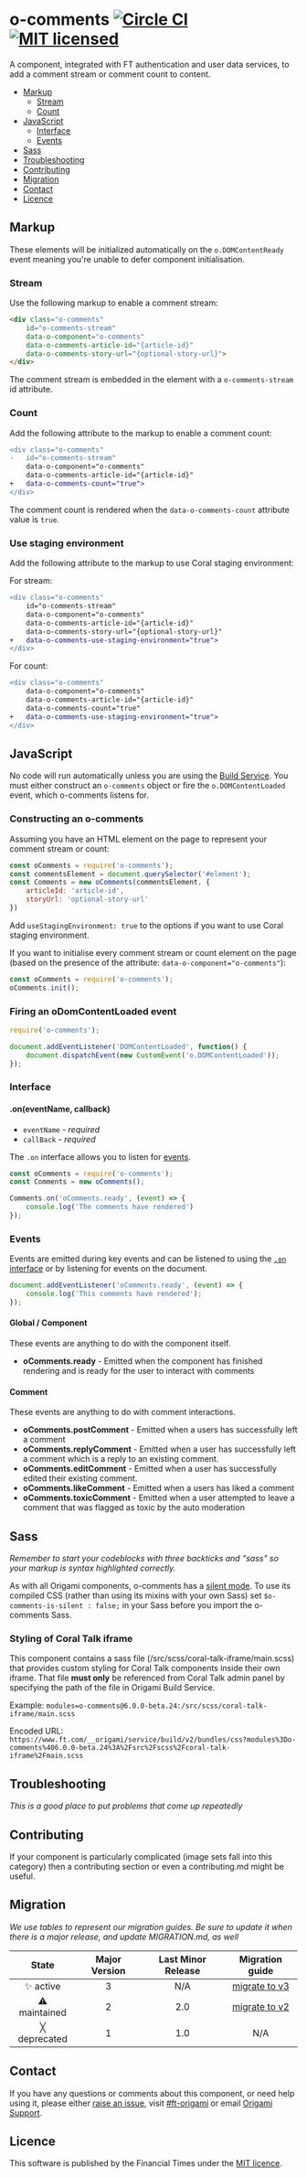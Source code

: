 o-comments [![Circle CI](https://circleci.com/gh/Financial-Times/o-comments/tree/master.svg?style=svg)](https://circleci.com/gh/Financial-Times/o-comments/tree/master) [![MIT licensed](https://img.shields.io/badge/license-MIT-blue.svg)](#licence)
=================

A component, integrated with FT authentication and user data services, to add a comment stream or comment count to content.

- [Markup](#markup)
	- [Stream](#stream)
	- [Count](#count)
- [JavaScript](#javascript)
	- [Interface](#interface)
	- [Events](#events)
- [Sass](#sass)
- [Troubleshooting](#troubleshooting)
- [Contributing](#contributing)
- [Migration](#migration)
- [Contact](#contact)
- [Licence](#licence)

## Markup

These elements will be initialized automatically on the `o.DOMContentReady` event meaning you're unable to defer component initialisation.

### Stream

Use the following markup to enable a comment stream:

```html
<div class="o-comments"
	id="o-comments-stream"
	data-o-component="o-comments"
	data-o-comments-article-id="{article-id}"
	data-o-comments-story-url="{optional-story-url}">
</div>
```
The comment stream is embedded in the element with a `o-comments-stream` id attribute.

### Count

Add the following attribute to the markup to enable a comment count:

```diff
<div class="o-comments"
-	id="o-comments-stream"
	data-o-component="o-comments"
	data-o-comments-article-id="{article-id}"
+	data-o-comments-count="true">
</div>
```

The comment count is rendered when the `data-o-comments-count` attribute value is `true`.

### Use staging environment

Add the following attribute to the markup to use Coral staging environment:

For stream:
```diff
<div class="o-comments"
	id="o-comments-stream"
	data-o-component="o-comments"
	data-o-comments-article-id="{article-id}"
	data-o-comments-story-url="{optional-story-url}"
+	data-o-comments-use-staging-environment="true">
</div>
```

For count:
```diff
<div class="o-comments"
	data-o-component="o-comments"
	data-o-comments-article-id="{article-id}"   
	data-o-comments-count="true"
+	data-o-comments-use-staging-environment="true">
</div>
```

## JavaScript

No code will run automatically unless you are using the [Build Service](https://www.ft.com/__origami/service/build/v2/). You must either construct an `o-comments` object or fire the `o.DOMContentLoaded` event, which o-comments listens for.

### Constructing an o-comments

Assuming you have an HTML element on the page to represent your comment stream or count:

```js
const oComments = require('o-comments');
const commentsElement = document.querySelector('#element');
const Comments = new oComments(commentsElement, {
	articleId: 'article-id',
	storyUrl: 'optional-story-url'
})
```

Add `useStagingEnvironment: true` to the options if you want to use Coral staging environment.

If you want to initialise every comment stream or count element on the page (based on the presence of the attribute: `data-o-component="o-comments"`):

```js
const oComments = require('o-comments');
oComments.init();
```

### Firing an oDomContentLoaded event

```js
require('o-comments');

document.addEventListener('DOMContentLoaded', function() {
	document.dispatchEvent(new CustomEvent('o.DOMContentLoaded'));
});
```

### Interface

#### .on(eventName, callback)

- `eventName` - *required*
- `callBack` - *required*

The `.on` interface allows you to listen for [events](#events).

```js
const oComments = require('o-comments');
const Comments = new oComments();

Comments.on('oComments.ready', (event) => {
	console.log('The comments have rendered')
});

```

### Events

Events are emitted during key events and can be listened to using the [`.on` interface](#on) or by listening for events on the document.

```js
document.addEventListener('oComments.ready', (event) => {
	console.log('This comments have rendered');
});
```

#### Global / Component

These events are anything to do with the component itself.

- **oComments.ready** - Emitted when the component has finished rendering and is ready for the user to interact with comments

#### Comment

These events are anything to do with comment interactions.

- **oComments.postComment** - Emitted when a users has successfully left a comment
- **oComments.replyComment** - Emitted when a user has successfully left a comment which is a reply to an existing comment.
- **oComments.editComment** - Emitted when a user has successfully edited their existing comment.
- **oComments.likeComment** - Emitted when a users has liked a comment
- **oComments.toxicComment** - Emitted when a user attempted to leave a comment that was flagged as toxic by the auto moderation

## Sass
_Remember to start your codeblocks with three backticks and "sass" so your markup is syntax highlighted correctly._

As with all Origami components, o-comments has a [silent mode](http://origami.ft.com/docs/syntax/scss/#silent-styles). To use its compiled CSS (rather than using its mixins with your own Sass) set `$o-comments-is-silent : false;` in your Sass before you import the o-comments Sass.

### Styling of Coral Talk iframe

This component contains a sass file (/src/scss/coral-talk-iframe/main.scss) that provides custom styling for Coral Talk components inside their own iframe. That file **must only** be referenced from Coral Talk admin panel by specifying the path of the file in Origami Build Service. 

Example: `modules=o-comments@6.0.0-beta.24:/src/scss/coral-talk-iframe/main.scss`

Encoded URL: `https://www.ft.com/__origami/service/build/v2/bundles/css?modules%3Do-comments%406.0.0-beta.24%3A%2Fsrc%2Fscss%2Fcoral-talk-iframe%2Fmain.scss`

## Troubleshooting
_This is a good place to put problems that come up repeatedly_

## Contributing
If your component is particularly complicated (image sets fall into this category) then a contributing section or even a contributing.md might be useful.

## Migration

_We use tables to represent our migration guides. Be sure to update it when there is a major release, and update MIGRATION.md, as well_

State | Major Version | Last Minor Release | Migration guide |
:---: | :---: | :---: | :---:
✨ active | 3 | N/A | [migrate to v3](MIGRATION.md#migrating-from-v2-to-v3) |
⚠ maintained | 2 | 2.0 | [migrate to v2](MIGRATION.md#migrating-from-v1-to-v2) |
╳ deprecated | 1 | 1.0 | N/A |

## Contact

If you have any questions or comments about this component, or need help using it, please either [raise an issue](https://github.com/Financial-Times/o-comments/issues), visit [#ft-origami](https://financialtimes.slack.com/messages/ft-origami/) or email [Origami Support](mailto:origami-support@ft.com).

## Licence

This software is published by the Financial Times under the [MIT licence](http://opensource.org/licenses/MIT).
